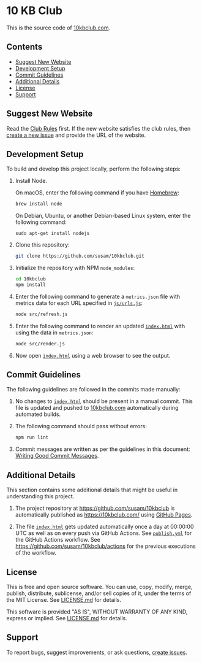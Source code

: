 10 KB Club
==========

This is the source code of [10kbclub.com][website].

[website]: https://10kbclub.com/


Contents
--------

* [Suggest New Website](#suggest-new-website)
* [Development Setup](#development-setup)
* [Commit Guidelines](#commit-guidelines)
* [Additional Details](#additional-details)
* [License](#license)
* [Support](#support)


Suggest New Website
-------------------

Read the [Club Rules][rules] first. If the new website satisfies the
club rules, then [create a new issue][new issue] and provide the URL of
the website.

[rules]: https://10kbclub.com/#club-rules
[new issue]: https://github.com/susam/10kbclub/issues/new


Development Setup
-----------------

To build and develop this project locally, perform the following steps:

 1. Install Node.

    On macOS, enter the following command if you have
    [Homebrew](https://brew.sh):

    ```sh
    brew install node
    ```

    On Debian, Ubuntu, or another Debian-based Linux system, enter the
    following command:

    ```
    sudo apt-get install nodejs
    ```

 2. Clone this repository:

    ```sh
    git clone https://github.com/susam/10kbclub.git
    ```

 3. Initialize the repository with NPM `node_modules`:

    ```sh
    cd 10kbclub
    npm install
    ```

 4. Enter the following command to generate a `metrics.json` file with
    metrics data for each URL specified in [`js/urls.js`]:

    ```sh
    node src/refresh.js
    ```

 5. Enter the following command to render an updated [`index.html`] with
    using the data in `metrics.json`:

    ```sh
    node src/render.js
    ```

 6. Now open [`index.html`] using a web browser to see the output.


Commit Guidelines
-----------------

The following guidelines are followed in the commits made manually:

 1. No changes to [`index.html`] should be present in a manual commit.
    This file is updated and pushed to [10kbclub.com][website]
    automatically during automated builds.

 2. The following command should pass without errors:

    ```sh
    npm run lint
    ```

 3. Commit messages are written as per the guidelines in this document:
    [Writing Good Commit Messages][commit-conventions].

[`js/urls.js`]: js/urls.js
[`index.html`]: index.html
[commit-conventions]: https://github.com/erlang/otp/wiki/Writing-good-commit-messages


Additional Details
------------------

This section contains some additional details that might be useful in
understanding this project.

 1. The project repository at https://github.com/susam/10kbclub is
    automatically published as https://10kbclub.com/ using [GitHub
    Pages][gh-pages].

 2. The file [`index.html`] gets updated automatically once a day at
    00:00:00 UTC as well as on every push via GitHub Actions. See
    [`publish.yml`] for the GitHub Actions workflow. See
    https://github.com/susam/10kbclub/actions for the previous
    executions of the workflow.

[gh-pages]: https://pages.github.com/
[`publish.yml`]: .github/workflows/publish.yml
[actions]: https://github.com/susam/10kbclub/actions


License
-------

This is free and open source software. You can use, copy, modify,
merge, publish, distribute, sublicense, and/or sell copies of it,
under the terms of the MIT License. See [LICENSE.md][L] for details.

This software is provided "AS IS", WITHOUT WARRANTY OF ANY KIND,
express or implied. See [LICENSE.md][L] for details.

[L]: LICENSE.md


Support
-------

To report bugs, suggest improvements, or ask questions,
[create issues][ISSUES].

[ISSUES]: https://github.com/susam/10kbclub/issues
